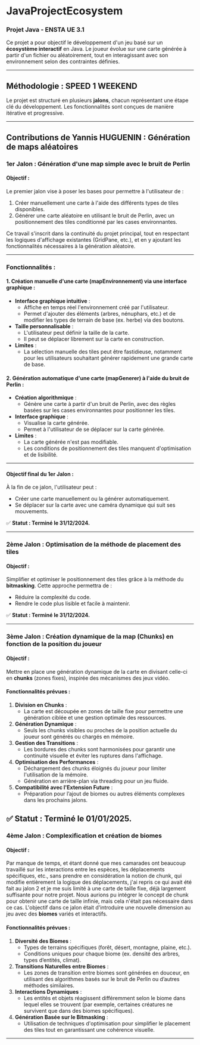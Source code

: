 
# JavaProjectEcosystem

### **Projet Java - ENSTA UE 3.1**

Ce projet a pour objectif le développement d'un jeu basé sur un **écosystème interactif** en Java. Le joueur évolue sur une carte générée à partir d'un fichier ou aléatoirement, tout en interagissant avec son environnement selon des contraintes définies.

---

## **Méthodologie : SPEED 1 WEEKEND**

Le projet est structuré en plusieurs **jalons**, chacun représentant une étape clé du développement. Les fonctionnalités sont conçues de manière itérative et progressive.

---

## **Contributions de Yannis HUGUENIN : Génération de maps aléatoires**

### **1er Jalon : Génération d'une map simple avec le bruit de Perlin**

#### Objectif :
Le premier jalon vise à poser les bases pour permettre à l'utilisateur de :
1. Créer manuellement une carte à l'aide des différents types de tiles disponibles.
2. Générer une carte aléatoire en utilisant le bruit de Perlin, avec un positionnement des tiles conditionné par les cases environnantes.

Ce travail s'inscrit dans la continuité du projet principal, tout en respectant les logiques d'affichage existantes (GridPane, etc.), et en y ajoutant les fonctionnalités nécessaires à la génération aléatoire.

---

### **Fonctionnalités :**

#### 1. **Création manuelle d'une carte (mapEnvironnement) via une interface graphique** :
- **Interface graphique intuitive** :
    - Affiche en temps réel l'environnement créé par l'utilisateur.
    - Permet d'ajouter des éléments (arbres, nénuphars, etc.) et de modifier les types de terrain de base (ex. herbe) via des boutons.
- **Taille personnalisable** :
    - L'utilisateur peut définir la taille de la carte.
    - Il peut se déplacer librement sur la carte en construction.
- **Limites** :
    - La sélection manuelle des tiles peut être fastidieuse, notamment pour les utilisateurs souhaitant générer rapidement une grande carte de base.

#### 2. **Génération automatique d'une carte (mapGenerer) à l'aide du bruit de Perlin** :
- **Création algorithmique** :
    - Génère une carte à partir d'un bruit de Perlin, avec des règles basées sur les cases environnantes pour positionner les tiles.
- **Interface graphique** :
    - Visualise la carte générée.
    - Permet à l'utilisateur de se déplacer sur la carte générée.
- **Limites** :
    - La carte générée n'est pas modifiable.
    - Les conditions de positionnement des tiles manquent d'optimisation et de lisibilité.

---

#### **Objectif final du 1er Jalon :**
À la fin de ce jalon, l'utilisateur peut :
- Créer une carte manuellement ou la générer automatiquement.
- Se déplacer sur la carte avec une caméra dynamique qui suit ses mouvements.

✅ **Statut : Terminé le 31/12/2024.**

---

### **2ème Jalon : Optimisation de la méthode de placement des tiles**

#### Objectif :
Simplifier et optimiser le positionnement des tiles grâce à la méthode du **bitmasking**. Cette approche permettra de :
- Réduire la complexité du code.
- Rendre le code plus lisible et facile à maintenir.

✅ **Statut : Terminé le 31/12/2024.**


---

### **3ème Jalon : Création dynamique de la map (Chunks) en fonction de la position du joueur**

#### Objectif :
Mettre en place une génération dynamique de la carte en divisant celle-ci en **chunks** (zones fixes), inspirée des mécanismes des jeux vidéo.

#### Fonctionnalités prévues :
1. **Division en Chunks** :
   - La carte est découpée en zones de taille fixe pour permettre une génération ciblée et une gestion optimale des ressources.
2. **Génération Dynamique** :
   - Seuls les chunks visibles ou proches de la position actuelle du joueur sont générés ou chargés en mémoire.
3. **Gestion des Transitions** :
   - Les bordures des chunks sont harmonisées pour garantir une continuité visuelle et éviter les ruptures dans l'affichage.
4. **Optimisation des Performances** :
   - Déchargement des chunks éloignés du joueur pour limiter l'utilisation de la mémoire.
   - Génération en arrière-plan via threading pour un jeu fluide.
5. **Compatibilité avec l'Extension Future** :
   - Préparation pour l’ajout de biomes ou autres éléments complexes dans les prochains jalons.

✅ **Statut : Terminé le 01/01/2025.**
---

### **4ème Jalon : Complexification et création de biomes**

#### Objectif :
Par manque de temps, et étant donné que mes camarades ont beaucoup travaillé sur les interactions entre les espèces, les déplacements spécifiques, etc., sans prendre en considération la notion de chunk, qui modifie entièrement la logique des déplacements, j'ai repris ce qui avait été fait au jalon 2 et je me suis limité à une carte de taille fixe, déjà largement suffisante pour notre projet. Nous aurions pu intégrer le concept de chunk pour obtenir une carte de taille infinie, mais cela n'était pas nécessaire dans ce cas.
L'objectif dans ce jalon était d'introduire une nouvelle dimension au jeu avec des **biomes** variés et interactifs.

#### Fonctionnalités prévues :
1. **Diversité des Biomes** :
   - Types de terrains spécifiques (forêt, désert, montagne, plaine, etc.).
   - Conditions uniques pour chaque biome (ex. densité des arbres, types d’entités, climat).
2. **Transitions Naturelles entre Biomes** :
   - Les zones de transition entre biomes sont générées en douceur, en utilisant des algorithmes basés sur le bruit de Perlin ou d’autres méthodes similaires.
3. **Interactions Dynamiques** :
   - Les entités et objets réagissent différemment selon le biome dans lequel elles se trouvent (par exemple, certaines créatures ne survivent que dans des biomes spécifiques).
4. **Génération Basée sur le Bitmasking** :
   - Utilisation de techniques d'optimisation pour simplifier le placement des tiles tout en garantissant une cohérence visuelle.

--- 


